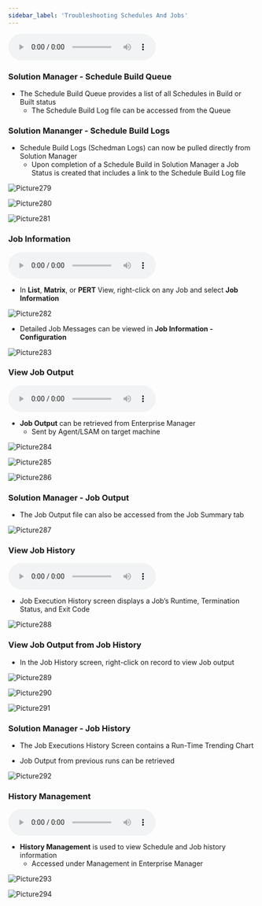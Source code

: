 ```yaml
---
sidebar_label: 'Troubleshooting Schedules And Jobs'
---
```


<audio controls="controls">
  <source type="audio/mp3" src="audiobasic/TroubleshootingScheduleInformation.mp3"></source>
  <p>Your browser does not support the audio element.</p>
</audio>

### Solution Manager - Schedule Build Queue 

* The Schedule Build Queue provides a list of all Schedules in Build or Built status
  * The Schedule Build Log file can be accessed from the Queue

### Solution Mananger - Schedule Build Logs

* Schedule Build Logs (Schedman Logs) can now be pulled directly from Solution Manager
  * Upon completion of a Schedule Build in Solution Manager a Job Status is created that includes a link to the Schedule Build Log file

![Picture279](/imgbasic/279.png)

![Picture280](/imgbasic/280.png)  

![Picture281](/imgbasic/281.png)  

### Job Information

<audio controls="controls">
  <source type="audio/mp3" src="audiobasic/TroubleshootingJobInformation.mp3"></source>
  <p>Your browser does not support the audio element.</p>
</audio>

* In **List**, **Matrix**, or **PERT** View, right-click on any Job and select **Job Information**

![Picture282](/imgbasic/282.png)

* Detailed Job Messages can be viewed in **Job Information - Configuration**

![Picture283](/imgbasic/283.png)

### View Job Output 

<audio controls="controls">
  <source type="audio/mp3" src="audiobasic/TroubleshootingViewJobOutput.mp3"></source>
  <p>Your browser does not support the audio element.</p>
</audio>

* **Job Output** can be retrieved from Enterprise Manager
  * Sent by Agent/LSAM on target machine

![Picture284](/imgbasic/284.png) 

![Picture285](/imgbasic/285.png) 

![Picture286](/imgbasic/286.png) 

### Solution Manager - Job Output

* The Job Output file can also be accessed from the Job Summary tab

![Picture287](/imgbasic/287.png)

### View Job History

<audio controls="controls">
  <source type="audio/mp3" src="audiobasic/TroubleshootingViewJobHistory.mp3"></source>
  <p>Your browser does not support the audio element.</p>
</audio>

* Job Execution History screen displays a Job’s Runtime, Termination Status, and Exit Code

![Picture288](/imgbasic/288.png)

### View Job Output from Job History

* In the Job History screen, right-click on record to view Job output
 
![Picture289](/imgbasic/289.png) 

![Picture290](/imgbasic/290.png)  
 
![Picture291](/imgbasic/291.png)


### Solution Manager - Job History

* The Job Executions History Screen contains a Run-Time Trending Chart

* Job Output from previous runs can be retrieved

![Picture292](/imgbasic/292.png)

### History Management

<audio controls="controls">
  <source type="audio/mp3" src="audiobasic/TroubleshootingHistoryManagement.mp3"></source>
  <p>Your browser does not support the audio element.</p>
</audio>

* **History Management** is used to view Schedule and Job history information
  * Accessed under Management in Enterprise Manager

![Picture293](/imgbasic/293.png)
 
![Picture294](/imgbasic/294.png) 